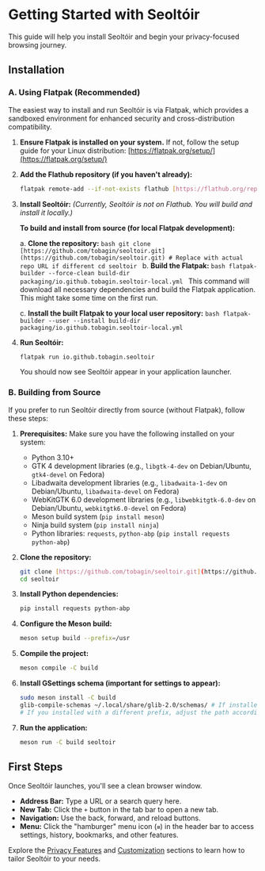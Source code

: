 # Getting Started with Seoltóir

This guide will help you install Seoltóir and begin your privacy-focused browsing journey.

## Installation

### A. Using Flatpak (Recommended)

The easiest way to install and run Seoltóir is via Flatpak, which provides a sandboxed environment for enhanced security and cross-distribution compatibility.

1.  **Ensure Flatpak is installed on your system.** If not, follow the setup guide for your Linux distribution: [https://flatpak.org/setup/](https://flatpak.org/setup/)

2.  **Add the Flathub repository (if you haven't already):**
    ```bash
    flatpak remote-add --if-not-exists flathub [https://flathub.org/repo/flathub.flatpakrepo](https://flathub.org/repo/flathub.flatpakrepo)
    ```

3.  **Install Seoltóir:**
    *(Currently, Seoltóir is not on Flathub. You will build and install it locally.)*

    **To build and install from source (for local Flatpak development):**

    a.  **Clone the repository:**
        ```bash
        git clone [https://github.com/tobagin/seoltoir.git](https://github.com/tobagin/seoltoir.git) # Replace with actual repo URL if different
        cd seoltoir
        ```
    b.  **Build the Flatpak:**
        ```bash
        flatpak-builder --force-clean build-dir packaging/io.github.tobagin.seoltoir-local.yml
        ```
        This command will download all necessary dependencies and build the Flatpak application. This might take some time on the first run.

    c.  **Install the built Flatpak to your local user repository:**
        ```bash
        flatpak-builder --user --install build-dir packaging/io.github.tobagin.seoltoir-local.yml
        ```

4.  **Run Seoltóir:**
    ```bash
    flatpak run io.github.tobagin.seoltoir
    ```
    You should now see Seoltóir appear in your application launcher.

### B. Building from Source

If you prefer to run Seoltóir directly from source (without Flatpak), follow these steps:

1.  **Prerequisites:**
    Make sure you have the following installed on your system:
    * Python 3.10+
    * GTK 4 development libraries (e.g., `libgtk-4-dev` on Debian/Ubuntu, `gtk4-devel` on Fedora)
    * Libadwaita development libraries (e.g., `libadwaita-1-dev` on Debian/Ubuntu, `libadwaita-devel` on Fedora)
    * WebKitGTK 6.0 development libraries (e.g., `libwebkitgtk-6.0-dev` on Debian/Ubuntu, `webkitgtk6.0-devel` on Fedora)
    * Meson build system (`pip install meson`)
    * Ninja build system (`pip install ninja`)
    * Python libraries: `requests`, `python-abp` (`pip install requests python-abp`)

2.  **Clone the repository:**
    ```bash
    git clone [https://github.com/tobagin/seoltoir.git](https://github.com/tobagin/seoltoir.git) # Replace with actual repo URL if different
    cd seoltoir
    ```

3.  **Install Python dependencies:**
    ```bash
    pip install requests python-abp
    ```

4.  **Configure the Meson build:**
    ```bash
    meson setup build --prefix=/usr
    ```

5.  **Compile the project:**
    ```bash
    meson compile -C build
    ```

6.  **Install GSettings schema (important for settings to appear):**
    ```bash
    sudo meson install -C build
    glib-compile-schemas ~/.local/share/glib-2.0/schemas/ # If installed to user local
    # If you installed with a different prefix, adjust the path accordingly.
    ```

7.  **Run the application:**
    ```bash
    meson run -C build seoltoir
    ```

## First Steps

Once Seoltóir launches, you'll see a clean browser window.

* **Address Bar:** Type a URL or a search query here.
* **New Tab:** Click the `+` button in the tab bar to open a new tab.
* **Navigation:** Use the back, forward, and reload buttons.
* **Menu:** Click the "hamburger" menu icon (`≡`) in the header bar to access settings, history, bookmarks, and other features.

Explore the [Privacy Features](privacy-features.md) and [Customization](customization.md) sections to learn how to tailor Seoltóir to your needs.

